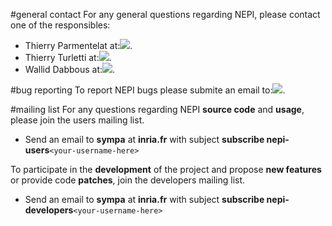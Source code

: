 
#general contact
For any general questions regarding NEPI, please contact one of the responsibles:

- Thierry Parmentelat at:![](/assets/img/parmentelat_mail.png).
- Thierry Turletti at:![](/assets/img/turletti_mail.png).
- Wallid Dabbous at:![](/assets/img/dabbous_mail.png).

#bug reporting
To report NEPI bugs please submite an email to:![](/assets/img/parmentelat_mail.png).

#mailing list
For any questions regarding NEPI **source code** and **usage**, please join the users mailing list.

- Send an email to **sympa** at **inria.fr** with subject **subscribe nepi-users**```<your-username-here>```

To participate in the **development** of the project and propose **new features** or provide code **patches**, join the developers mailing list.

- Send an email to **sympa** at **inria.fr** with subject **subscribe nepi-developers**```<your-username-here>```
